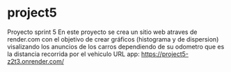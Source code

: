 # project5
Proyecto sprint 5
En este proyecto se crea un sitio web atraves de render.com 
con el objetivo de crear gráficos (histograma y de dispersion) visalizando los anuncios de los carros dependiendo de su odometro que es la distancia recorrida por el vehiculo
URL app: https://project5-z2t3.onrender.com/
